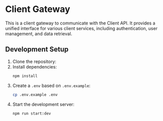 # Client Gateway

This is a client gateway to communicate with the Client API. It provides a unified interface for various client services, including authentication, user management, and data retrieval.

## Development Setup

1. Clone the repository:
2. Install dependencies:
   ```bash
   npm install
   ```
3. Create a `.env` based on `.env.example`:
   ```bash
   cp .env.example .env
   ```
4. Start the development server:
   ```bash
   npm run start:dev
   ```
